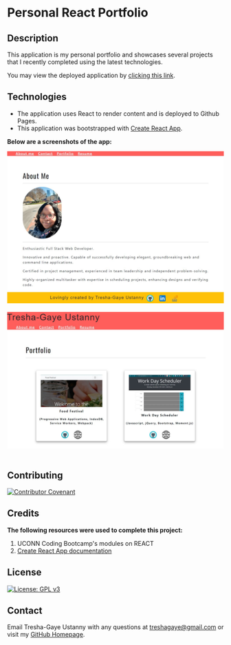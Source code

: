 # Personal React Portfolio

## Description

This application is my personal portfolio and showcases several projects that I recently completed using the latest technologies.

You may view the deployed application by [clicking this link](https://tresha-gaye.github.io/TGU-react-portfolio).

## Technologies

- The application uses React to render content and is deployed to Github Pages.
- This application was bootstrapped with [Create React App](https://github.com/facebook/create-react-app).

**Below are a screenshots of the app:**

![About](./public/assets/app1.jpg)  
<br />
![Portfolio](./public/assets/app2.jpg)  
<br />

## Contributing

[![Contributor Covenant](https://img.shields.io/badge/Contributor%20Covenant-2.1-4baaaa.svg)](code_of_conduct.md)

## Credits

**The following resources were used to complete this project:**
1. UCONN Coding Bootcamp's modules on REACT
2. [Create React App documentation](https://facebook.github.io/create-react-app/docs/getting-started)

## License
[![License: GPL v3](https://img.shields.io/badge/License-GPLv3-blue.svg)](https://www.gnu.org/licenses/gpl-3.0)

## Contact

Email Tresha-Gaye Ustanny with any questions at [treshagaye@gmail.com](mailto:treshagay@gmail.com) or visit my [GitHub Homepage](https://github.com/Tresha-Gaye).